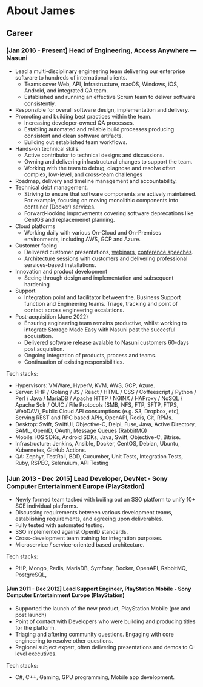 # About James

## Career

### [Jan 2016 - Present] Head of Engineering, Access Anywhere — Nasuni
- Lead a multi-disciplinary engineering team delivering our enterprise software to hundreds of international clients.
  - Teams cover Web, API, Infrastructure, macOS, Windows, iOS, Android, and integrated QA team.
  - Established and running an effective Scrum team to deliver software consistently.
- Responsible for overall software design, implementation and delivery. 
- Promoting and building best practices within the team.
  - Increasing developer-owned QA processes.
  - Establing automated and reliable build processes producing consistent and clean software artifacts.
  - Building out established team workflows. 
- Hands-on technical skills.
  - Active contributor to technical designs and discussions.
  - Owning and delivering infrastructural changes to support the team.
  - Working with the team to debug, diagnose and resolve often complex, low-level, and cross-team challenges
- Roadmap, delivery and timeline management and accountability. 
- Technical debt management.
  - Striving to ensure that software components are actively maintained. For example, focusing on moving monolithic components into container (Docker) services. 
  - Forward-looking improvements covering software deprecations like CentOS and replacemenet planning. 
- Cloud platforms
  - Working daily with various On-Cloud and On-Premises environments, including AWS, GCP and Azure. 
- Customer facing
  - Delivered customer presentations, [webinars](https://www.youtube.com/watch?v=bsRuKi3hmdY), [conference speeches](https://www.youtube.com/watch?v=mR_lu-4y4Pc).
  - Architecture sessions with customers and delivering professional services-based installations.  
- Innovation and product development
  - Seeing through design and implementation and subsequent hardening
- Support
  - Integration point and facilitator between the. Business Support function and Engineering teams. Triage, tracking and point of contact across engineering escalations. 
- Post-acquisition (June 2022)
  - Ensuring engineering team remains productive, whilst working to integrate Storage Made Easy with Nasuni post the succesful acquisition.
  - Delivered software release avalable to Nasuni customers 60-days post acquistion.
  - Ongoing integration of products, process and teams. 
  - Continuation of existing responsibilities. 

Tech stacks:
- Hypervisors: VMWare, HyperV, KVM, AWS, GCP, Azure.
- Server: PHP / Golang / JS / React / HTML / CSS / Coffeescript / Python / Perl / Java / MariaDB / Apache HTTP / NGINX / HAProxy / NoSQL / Apache Solr / QUIC / File Protocols (SMB, NFS, FTP, SFTP, FTPS, WebDAV), Public Cloud API consumptions (e.g. S3, Dropbox, etc), Serving REST and RPC based APIs, OpenAPI, Redis, Git, RPMs. 
- Desktop: Swift, SwiftUI, Objective-C, Delpi, Fuse, Java, Active Directory, SAML, OpenID, OAuth, Message Queues (RabbitMQ)
- Mobile: iOS SDKs, Android SDKs, Java, Swift, Objective-C, Bitrise. 
- Infrastructure: Jenkins, Ansible, Docker, CentOS, Debian, Ubuntu, Kubernetes, GitHub Actions.
- QA: Zephyr, TestRail, BDD, Cucumber, Unit Tests, Integration Tests, Ruby, RSPEC, Selenuium, API Testing




### [Jun 2013 - Dec 2015] Lead Developer, DevNet - Sony Computer Entertainment Europe (PlayStation)
- Newly formed team tasked with builing out an SSO platform to unify 10+ SCE individual platforms. 
- Discussing requirements between various development teams, establishing requirements, and agreeing upon deliverables.
- Fully tested with automated testing.
- SSO implemented against OpenID standards. 
- Cross-development team training for integration purposes. 
- Microservice / service-oriented based architecture. 

Tech stacks:
- PHP, Mongo, Redis, MariaDB, Symfony, Docker, OpenAPI, RabbitMQ, PostgreSQL, 



#### [Jun 2011 - Dec 2012] Lead Support Engineer, PlayStation Mobile - Sony Computer Entertainment Europe (PlayStation)
- Supported the launch of the new product, PlayStation Mobile (pre and post launch) 
- Point of contact with Developers who were building and producing titles for the platform. 
- Triaging and aftering community questions. Engaging with core engineering to resolve other questions. 
- Regional subject expert, often delivering presentations and demos to C-level executives. 

Tech stacks:
- C#, C++, Gaming, GPU programming, Mobile app development. 
